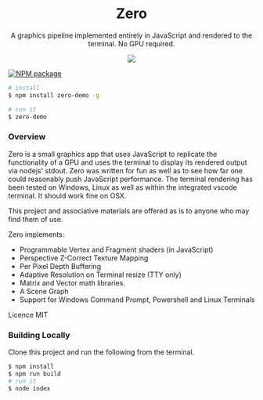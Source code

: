 <div align='center'>

<h1>Zero</h1>

<p>A graphics pipeline implemented entirely in JavaScript and rendered to the terminal. No GPU 
required.</p>

<img src='https://github.com/sinclairzx81/zero/raw/master/terminal.gif'></img>

</div>

[![NPM package](https://badge.fury.io/js/zero-demo.svg)](https://www.npmjs.com/package/zero-demo) 

```bash
# install
$ npm install zero-demo -g

# run it
$ zero-demo
```


### Overview

Zero is a small graphics app that uses JavaScript to replicate the functionality of a GPU and uses the terminal to display its rendered output via nodejs' stdout. Zero was written for fun as well as to see how far one could reasonably push JavaScript performance. The terminal rendering has been tested on Windows, Linux as well as within the integrated vscode terminal. It should work fine on OSX.

This project and associative materials are offered as is to anyone who may find them of use.

Zero implements:
- Programmable Vertex and Fragment shaders (in JavaScript)
- Perspective Z-Correct Texture Mapping
- Per Pixel Depth Buffering
- Adaptive Resolution on Terminal resize (TTY only)
- Matrix and Vector math libraries.
- A Scene Graph
- Support for Windows Command Prompt, Powershell and Linux Terminals

Licence MIT

### Building Locally

Clone this project and run the following from the terminal.

```bash
$ npm install
$ npm run build
# run it
$ node index
```



